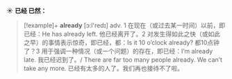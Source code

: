 ☀ <span class="category">**已经 已然：**</span>
>[!example]+ <span class="vocabulary">**already**</span> [ɔ:l'redɪ] 
> <span class="definition">adv. 1 在现在（或过去某一时间）以前，即已经：</span>He has already left. 他已经离开了。<span class="definition">2 对发生得如此之快（或如此之早）的事情表示惊奇，即已经，都：</span>Is it 10 o’clock already? 都10点钟了？<span class="definition">3 用于强调一种情况（或一个问题）的存在，即已经：</span>I’m already late. 我已经迟到了。/ There are far too many people already. We can’t take any more. 已经有太多的人了。我们再也接待不了啦。
